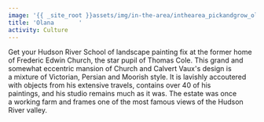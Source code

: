 ```yaml
---
image: '{{ _site_root }}assets/img/in-the-area/inthearea_pickandgrow_olana.jpg'
title: 'Olana		'
activity: Culture
---
```

<p>Get your Hudson River School of landscape painting&nbsp;fix at the former home of&nbsp;Frederic Edwin Church, the star pupil of Thomas Cole. This&nbsp;grand and somewhat eccentric mansion of Church and Calvert Vaux's design&nbsp;is a&nbsp;mixture of Victorian, Persian and Moorish style. It&nbsp;is lavishly accoutered with objects from his extensive travels, contains over 40 of his paintings,&nbsp;and his studio&nbsp;remains&nbsp;much as it was. The estate was once a&nbsp;working farm and frames one of the most famous views of the Hudson River valley.</p>